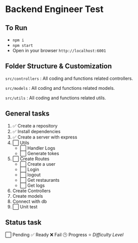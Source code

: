 # Backend Engineer Test

## To Run
- ```npm i```
- ```npm start```
- Open in your browser ```http://localhost:6001```

## Folder Structure & Customization
`src/controllers` : All coding and functions related controllers.

`src/models` : All coding and functions related models.

`src/utils` : All coding and functions related utils.

## **General** **tasks**
1. ✅ Create a repository
2. ✅ Install dependencies
3. ✅ Create a server with express
4. ⬜️ Utils 
    - ⬜️ Handler Logs
    - ⬜️ Generate tokes
6. ⬜️ Create Routes
    - ⬜️ Create a user
    - ⬜️ Login
    - ⬜️ logout
    - ⬜️ Get restaurants
    - ⬜️ Get logs
7. Create Controllers
8. Create models
9. Connect with db
10. ⬜️ Unit test

## __Status task__
⬜️ Pending
✅ Ready
❌ Fail
🕒 Progress
⭐️ _Difficulty Level_